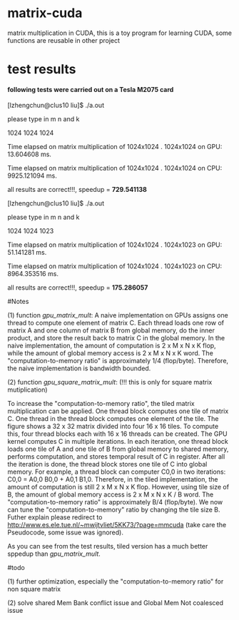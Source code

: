 # matrix-cuda
matrix multiplication in CUDA, this is a toy program for learning CUDA, some functions are reusable in other project


# test results
#### following tests were carried out on a Tesla M2075 card

[lzhengchun@clus10 liu]$ ./a.out 

please type in m n and k

1024 1024 1024

Time elapsed on matrix multiplication of 1024x1024 . 1024x1024 on GPU: 13.604608 ms.

Time elapsed on matrix multiplication of 1024x1024 . 1024x1024 on CPU: 9925.121094 ms.

all results are correct!!!, speedup = **729.541138**

[lzhengchun@clus10 liu]$ ./a.out 

please type in m n and k

1024 1024 1023

Time elapsed on matrix multiplication of 1024x1024 . 1024x1023 on GPU: 51.141281 ms.

Time elapsed on matrix multiplication of 1024x1024 . 1024x1023 on CPU: 8964.353516 ms.

all results are correct!!!, speedup = **175.286057**

#Notes

(1) function *gpu_matrix_mult*: A naive implementation on GPUs assigns one thread to compute one element of matrix C. Each thread loads one row of matrix A and one column of matrix B from global memory, do the inner product, and store the result back to matrix C in the global memory. In the naive implementation, the amount of computation is 2 x M x N x K flop, while the amount of global memory access is 2 x M x N x K word. The "computation-to-memory ratio" is approximately 1/4 (flop/byte). Therefore, the naive implementation is bandwidth bounded.

(2) function *gpu_square_matrix_mult*: (!!! this is only for square matrix mutiplication)

To increase the "computation-to-memory ratio", the tiled matrix multiplication can be applied. One thread block computes one tile of matrix C. One thread in the thread block computes one element of the tile. The figure shows a 32 x 32 matrix divided into four 16 x 16 tiles. To compute this, four thread blocks each with 16 x 16 threads can be created. The GPU kernel computes C in multiple iterations. In each iteration, one thread block loads one tile of A and one tile of B from global memory to shared memory, performs computation, and stores temporal result of C in register. After all the iteration is done, the thread block stores one tile of C into global memory. For example, a thread block can computer C0,0 in two iterations: C0,0 = A0,0 B0,0 + A0,1 B1,0. Therefore, in the tiled implementation, the amount of computation is still 2 x M x N x K flop. However, using tile size of B, the amount of global memory access is 2 x M x N x K / B word. The "computation-to-memory ratio" is approximately B/4 (flop/byte). We now can tune the "computation-to-memory" ratio by changing the tile size B. Futher explain please redirect to http://www.es.ele.tue.nl/~mwijtvliet/5KK73/?page=mmcuda (take care the Pseudocode, some issue was ignored).

As you can see from the test results, tiled version has a much better sppedup than *gpu_matrix_mult*. 

#todo

(1) further optimization, especially the "computation-to-memory ratio" for non square matrix

(2) solve shared Mem Bank conflict issue and Global Mem Not coalesced issue




